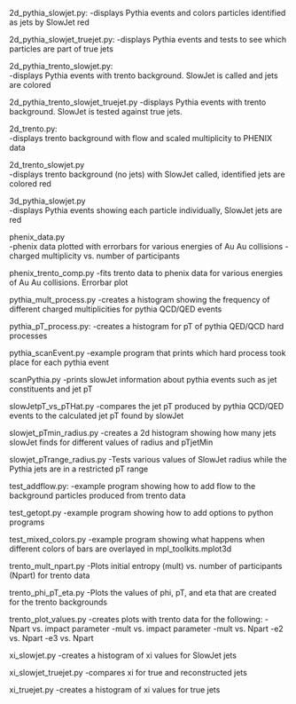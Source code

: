
2d_pythia_slowjet.py:
   -displays Pythia events and colors particles identified as jets by SlowJet red

2d_pythia_slowjet_truejet.py:
   -displays Pythia events and tests to see which particles are part of true jets

2d_pythia_trento_slowjet.py:	
   -displays Pythia events with trento background. SlowJet is called and jets are colored

2d_pythia_trento_slowjet_truejet.py	
   -displays Pythia events with trento background. SlowJet is tested against true jets.

2d_trento.py:							
   -displays trento background with flow and scaled multiplicity to PHENIX data

2d_trento_slowjet.py						
   -displays trento background (no jets) with SlowJet called, identified jets are colored red

3d_pythia_slowjet.py						
   -displays Pythia events showing each particle individually, SlowJet jets are red

phenix_data.py				
   -phenix data plotted with errorbars for various energies of Au Au collisions
   -charged multiplicity vs. number of participants

phenix_trento_comp.py
   -fits trento data to phenix data for various energies of Au Au collisions. Errorbar plot

pythia_mult_process.py
   -creates a histogram showing the frequency of different charged multiplicities for pythia QCD/QED events

pythia_pT_process.py:
   -creates a histogram for pT of pythia QED/QCD hard processes 

pythia_scanEvent.py
   -example program that prints which hard process took place for each pythia event

scanPythia.py
   -prints slowJet information about pythia events such as jet constituents and jet pT

slowJetpT_vs_pTHat.py
   -compares the jet pT produced by pythia QCD/QED events to the calculated jet pT found by slowJet

slowjet_pTmin_radius.py
   -creates a 2d histogram showing how many jets slowJet finds for different values of radius and pTjetMin

slowjet_pTrange_radius.py
   -Tests various values of SlowJet radius while the Pythia jets are in a restricted pT range

test_addflow.py:
   -example program showing how to add flow to the background particles produced from trento data

test_getopt.py
   -example program showing how to add options to python programs

test_mixed_colors.py
   -example program showing what happens when different colors of bars are overlayed in mpl_toolkits.mplot3d

trento_mult_npart.py
   -Plots initial entropy (mult) vs. number of participants (Npart) for trento data

trento_phi_pT_eta.py
   -Plots the values of phi, pT, and eta that are created for the trento backgrounds

trento_plot_values.py
   -creates plots with trento data for the following:
      -Npart vs. impact parameter
      -mult vs. impact parameter
      -mult vs. Npart
      -e2 vs. Npart
      -e3 vs. Npart

xi_slowjet.py
   -creates a histogram of xi values for SlowJet jets

xi_slowjet_truejet.py
   -compares xi for true and reconstructed jets

xi_truejet.py
   -creates a histogram of xi values for true jets
